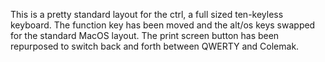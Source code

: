 This is a pretty standard layout for the ctrl, a full sized ten-keyless keyboard. The function key has been moved and the alt/os keys swapped for the standard MacOS layout. The print screen button has been repurposed to switch back and forth between QWERTY and Colemak.
